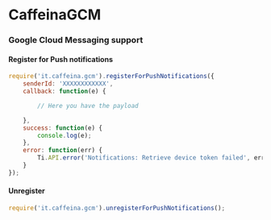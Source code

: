 # CaffeinaGCM

### Google Cloud Messaging support

#### Register for Push notifications

```js
require('it.caffeina.gcm').registerForPushNotifications({
	senderId: 'XXXXXXXXXXXX',
	callback: function(e) {

		// Here you have the payload

	},
	success: function(e) {
		console.log(e);
	},
	error: function(err) {
		Ti.API.error('Notifications: Retrieve device token failed', err);
	}
});
```


#### Unregister

```js
require('it.caffeina.gcm').unregisterForPushNotifications();
```